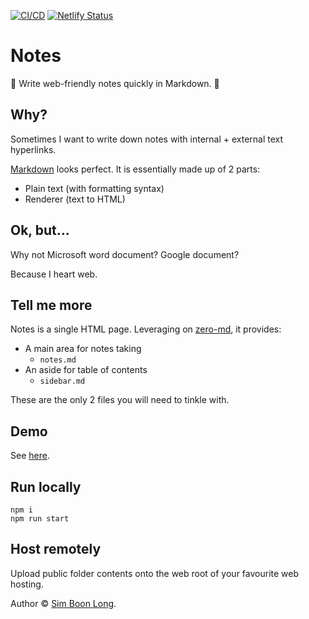 [![CI/CD](https://github.com/simboonlong/notes/actions/workflows/manual.yml/badge.svg)](https://github.com/simboonlong/notes/actions/workflows/manual.yml) [![Netlify Status](https://api.netlify.com/api/v1/badges/f32087c3-1555-4006-9fbd-0c2e70f86c37/deploy-status)](https://app.netlify.com/sites/notes-demo/deploys)

# Notes

📝 Write web-friendly notes quickly in Markdown. 📝

## Why?

Sometimes I want to write down notes with internal + external text hyperlinks.

[Markdown](https://daringfireball.net/projects/markdown/) looks perfect. It is essentially made up of 2 parts:

- Plain text (with formatting syntax)
- Renderer (text to HTML)

## Ok, but...

Why not Microsoft word document? Google document?

Because I heart web.

## Tell me more

Notes is a single HTML page. Leveraging on [zero-md](https://github.com/zerodevx/zero-md), it provides:

- A main area for notes taking
  - `notes.md`
- An aside for table of contents
  - `sidebar.md`

These are the only 2 files you will need to tinkle with.

## Demo

See [here](https://notes-demo.netlify.app).

## Run locally

```
npm i
npm run start
```

## Host remotely

Upload public folder contents onto the web root of your favourite web hosting.

Author © [Sim Boon Long](https://simboonlong.com).
